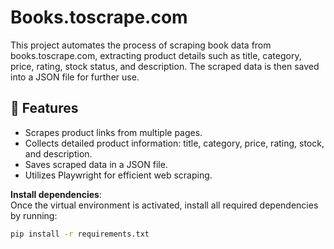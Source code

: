 # Books.toscrape.com 
This project automates the process of scraping book data from books.toscrape.com, extracting product details such as title, category, price, rating, stock status, and description. The scraped data is then saved into a JSON file for further use.

## 🚀 Features
- Scrapes product links from multiple pages.
- Collects detailed product information: title, category, price, rating, stock, and description.
- Saves scraped data in a JSON file.
- Utilizes Playwright for efficient web scraping.

**Install dependencies**:  
   Once the virtual environment is activated, install all required dependencies by running:  
   ```bash
   pip install -r requirements.txt
   ```
